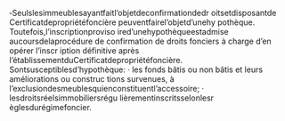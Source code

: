‐Seulslesimmeublesayantfaitl’objetdeconfirmationdedr oitsetdisposantde Certificatdepropriétéfoncière peuventfairel’objetd’unehy pothèque.
Toutefois,l’inscriptionproviso ired’unehypothèqueestadmise aucoursdelaprocédure de confirmation de droits fonciers à charge d’en opérer l’inscr iption définitive après l’établissementduCertificatdepropriétéfoncière.
Sontsusceptiblesd’hypothèque:
· les fonds bâtis ou non bâtis et leurs améliorations ou construc tions survenues, à
l’exclusiondesmeublesquienconstituentl’accessoire;
· lesdroitsréelsimmobiliersrégu lièrementinscritsselonlesr èglesdurégimefoncier.